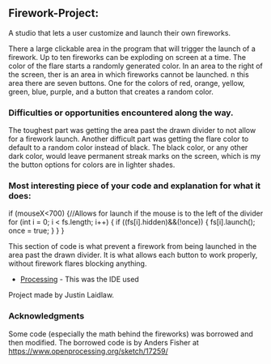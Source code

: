 ## Firework-Project: 
A studio that lets a user customize and launch their own fireworks.

There a large clickable area in the program that will trigger the launch of a firework. Up to ten fireworks can be exploding on screen at a time. The color of the flare starts a randomly generated color. In an area to the right of the screen, ther is an area in which fireworks cannot be launched. n this area there are seven buttons. One for the colors of red, orange, yellow, green, blue, purple, and a button that creates a random color. 

### Difficulties or opportunities encountered along the way.

The toughest part was getting the area past the drawn divider to not allow for a firework launch. Another difficult part was getting the flare color to default to a random color instead of black. The black color, or any other dark color, would leave permanent streak marks on the screen, which is my the button options for colors are in lighter shades. 

### Most interesting piece of your code and explanation for what it does:

if (mouseX<700) {//Allows for launch if the mouse is to the left of the divider
    for (int i = 0; i < fs.length; i++) {
      if ((fs[i].hidden)&&(!once)) {
        fs[i].launch();
        once = true;
      }
    }
  }
  
  This section of code is what prevent a firework from being launched in the area past the drawn divider. It is what allows each button to work properly, without firework flares blocking anything. 

* [Processing](https://processing.org/) - This was the IDE used

Project made by Justin Laidlaw. 

### Acknowledgments

Some code (especially the math behind the fireworks) was borrowed and then modified. The borrowed code is by Anders Fisher at https://www.openprocessing.org/sketch/17259/
